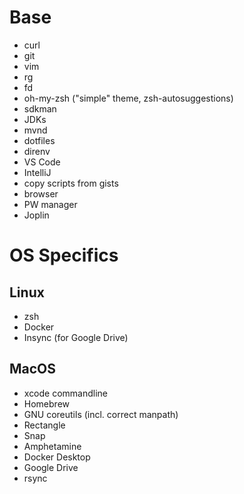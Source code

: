 # Base
* curl
* git
* vim
* rg
* fd
* oh-my-zsh ("simple" theme, zsh-autosuggestions)
* sdkman
* JDKs
* mvnd
* dotfiles
* direnv
* VS Code
* IntelliJ
* copy scripts from gists
* browser
* PW manager
* Joplin

# OS Specifics
## Linux
* zsh
* Docker
* Insync (for Google Drive)
## MacOS
* xcode commandline
* Homebrew
* GNU coreutils (incl. correct manpath)
* Rectangle
* Snap
* Amphetamine
* Docker Desktop
* Google Drive
* rsync
